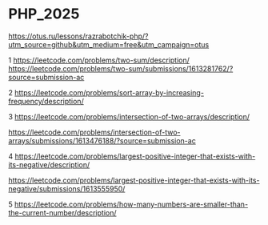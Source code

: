 # PHP_2025

https://otus.ru/lessons/razrabotchik-php/?utm_source=github&utm_medium=free&utm_campaign=otus


1 https://leetcode.com/problems/two-sum/description/
https://leetcode.com/problems/two-sum/submissions/1613281762/?source=submission-ac

2 https://leetcode.com/problems/sort-array-by-increasing-frequency/description/



3 https://leetcode.com/problems/intersection-of-two-arrays/description/

https://leetcode.com/problems/intersection-of-two-arrays/submissions/1613476188/?source=submission-ac

4 https://leetcode.com/problems/largest-positive-integer-that-exists-with-its-negative/description/

https://leetcode.com/problems/largest-positive-integer-that-exists-with-its-negative/submissions/1613555950/

5 https://leetcode.com/problems/how-many-numbers-are-smaller-than-the-current-number/description/





